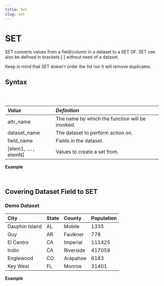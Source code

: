 ```yaml
---
title: Set
slug: set
---
```


# SET

SET converts values from a field/column in a dataset to a SET OF. SET can also be defined in brackets [ ] without need of a dataset.

Keep in mind that SET doesn't order the list nor it will remove duplicates.

## Syntax

<pre>
<EclCode code="attr_name := SET(dataset_name, field_name)
attr_name := SET[elem1, elem2, .... , elemN]">
</EclCode>
</pre>

| _Value_ | _Definition_ |
| :- | :- |
| attr_name | The name by which the function will be invoked. |
| dataset_name | The dataset to perform action on. |
| field_name | Fields in the dataset. |
| [elem1, .... , elemN] | Values to create a set from. |

**Example**

<pre>
<EclCode
code="/* SET Example:*/

/*
SET Example:
Showing different examples  of how to define and use SET.
*/

// A set of strings
NameSet := ['alex', 'Joe', 'Sam']; 
OUTPUT(NameSet, NAMED('NameSet'));

// A set of integers
NumSet  := [56, -100, -96, 89, -100]; 
OUTPUT(NumSet, NAMED('NumSet'));

// A string definition can be in a set
StreetType := 'street';
StreetSet  := ['st', 'ct', 'dr', 'cir', streetType, 'blvd'];
OUTPUT(StreetSet, NAMED('StreetSet'));


CountRes := COUNT(1,2,3,3,3);
IntSet   := [9, 12, countRes];
OUTPUT(IntSet, NAMED('IntSet'));

"></EclCode>
</pre>

## Covering Dataset Field to SET

### Demo Dataset

| City | State | County | Population |
| :- | :- | :- | :- |
| Dauphin Island | AL | Mobile | 1335 |
| Guy | AR | Faulkner | 778 |
| El Centro | CA | Imperial | 111425 |
| Indio | CA | Riverside | 417059 |
| Englewood | CO | Arapahoe | 6183 |
| Key West | FL | Monroe | 31401 |

**Example**

<pre>
<EclCode
code="/* SET Example:*/

Pop_Layout := RECORD
STRING   City;
STRING   State;
STRING   County;
INTEGER  Population;
END;

Pop_DS := DATASET([
                {'Dauphin Island', 'AL', 'Mobile', 1335},
                {'Guy', 'AR', 'Faulkner', 778},
                {'El Centro', 'CA', 'Imperial', 111425},
                {'Indio', 'CA', 'Riverside', 417059},
                {'Englewood', 'CO', 'Arapahoe', 6183},
                {'Keywest', 'FL', 'Monroe', 31401}], 
                Pop_Layout);

// Converting a field to SET
CitySet := SET(Pop_DS, City);
OUTPUT(CitySet, NAMED('CitySet'));

"></EclCode>
</pre>


